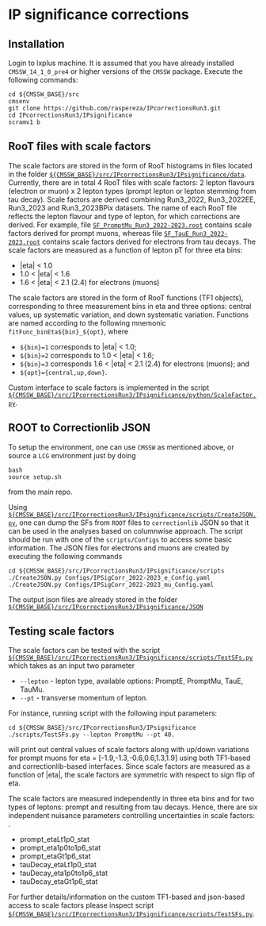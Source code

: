 # IP significance corrections

## Installation

Login to lxplus machine. It is assumed that you have already installed `CMSSW_14_1_0_pre4` or higher versions of the `CMSSW` package. Execute the following commands:

```
cd ${CMSSW_BASE}/src
cmsenv
git clone https://github.com/raspereza/IPcorrectionsRun3.git
cd IPcorrectionsRun3/IPsignificance
scramv1 b 
```

## RooT files with scale factors

The scale factors are stored in the form of RooT histograms in files located in the folder
[`${CMSSW_BASE}/src/IPcorrectionsRun3/IPsignificance/data`](https://github.com/raspereza/IPcorrectionsRun3/tree/main/IPsignificance/data). Currently, there are in total 4
RooT files with scale factors: 2 lepton flavours (electron or muon) x 2 lepton types (prompt lepton or lepton stemming from tau decay). Scale factors are derived combining Run3_2022, Run3_2022EE, Run3_2023 and Run3_2023BPix datasets. The name of each RooT file reflects the lepton flavour and type of lepton, for which 
corrections are derived. For example, file [`SF_PromptMu_Run3_2022-2023.root`](https://github.com/raspereza/IPcorrectionsRun3/blob/main/IPsignificance/data/SF_PromptMu_Run3_2022-2023.root) contains scale factors derived for prompt muons, whereas file [`SF_TauE_Run3_2022-2023.root`](https://github.com/raspereza/IPcorrectionsRun3/blob/main/IPsignificance/data/SF_TauE_Run3_2022-2023.root) contains scale factors derived for electrons from tau decays. The scale factors are measured as a function of lepton pT for three eta bins:
* |eta| < 1.0
* 1.0 < |eta| < 1.6
* 1.6 < |eta| < 2.1 (2.4) for electrons (muons)

The scale factors are stored in the form of RooT functions (TF1 objects), corresponding to three measurement bins in eta and three options: central values, up systematic variation, and down systematic variation. Functions are named according to the following mnemonic `fitFunc_binEta${bin}_${opt}`, where 
* `${bin}=1` corresponds to |eta| < 1.0;
* `${bin}=2` corresponds to 1.0 < |eta| < 1.6;
* `${bin}=3` corresponds 1.6 < |eta| < 2.1 (2.4) for electrons (muons);
and
* `${opt}={central,up,down}`.

Custom interface to scale factors is implemented in the script [`${CMSSW_BASE}/src/IPcorrectionsRun3/IPsignificance/python/ScaleFactor.py`](https://github.com/raspereza/IPcorrectionsRun3/blob/main/IPsignificance/python/ScaleFactor.py).

## ROOT to Correctionlib JSON

To setup the environment, one can use `CMSSW` as mentioned above, or source a `LCG` environment just by doing
```
bash
source setup.sh
```
from the main repo.

Using [`${CMSSW_BASE}/src/IPcorrectionsRun3/IPsignificance/scripts/CreateJSON.py`](https://github.com/raspereza/IPcorrectionsRun3/blob/main/IPsignificance/scripts/CreateJSON.py), one can dump the SFs from `ROOT` files to `correctionlib` JSON so that it can be used in the analyses based on columnwise approach. The script should be run with one of the `scripts/Configs` to access some basic information. The JSON files for electrons and muons are created by executing the following commands  
```
cd ${CMSSW_BASE}/src/IPcorrectionsRun3/IPsignificance/scripts
./CreateJSON.py Configs/IPSigCorr_2022-2023_e_Config.yaml
./CreateJSON.py Configs/IPSigCorr_2022-2023_mu_Config.yaml
```

The output json files are already stored in the folder [`${CMSSW_BASE}/src/IPcorrectionsRun3/IPsignificance/JSON`](https://github.com/raspereza/IPcorrectionsRun3/tree/main/IPsignificance/JSON)


## Testing scale factors

The scale factors can be tested with the script [`${CMSSW_BASE}/src/IPcorrectionsRun3/IPsignificance/scripts/TestSFs.py`](https://github.com/raspereza/IPcorrectionsRun3/blob/main/IPsignificance/scripts/TestSFs.py) which takes as an input two parameter
* `--lepton` - lepton type, available options: PromptE, PromptMu, TauE, TauMu.
* `--pt` - transverse momentum of lepton.

For instance, running script with the following input parameters:
```
cd ${CMSSW_BASE}/src/IPcorrectionsRun3/IPsignificance
./scripts/TestSFs.py --lepton PromptMu --pt 40.
```
will print out central values of scale factors along with up/down variations for prompt muons for eta = [-1.9,-1.3,-0.6,0.6,1.3,1.9] using both TF1-based and correctionlib-based interfaces. Since scale factors are measured as a function of |eta|, the scale factors are symmetric with respect to sign flip of eta.

The scale factors are measured independently in three eta bins and for two types of leptons: prompt and resulting from tau decays. Hence, there are six independent nuisance parameters controlling uncertainties in scale factors: .     
* prompt_etaLt1p0_stat
* prompt_eta1p0to1p6_stat
* prompt_etaGt1p6_stat
* tauDecay_etaLt1p0_stat
* tauDecay_eta1p0to1p6_stat
* tauDecay_etaGt1p6_stat

For further details/information on the custom TF1-based and json-based access to scale factors please inspect script 
[`${CMSSW_BASE}/src/IPcorrectionsRun3/IPsignificance/scripts/TestSFs.py`](https://github.com/raspereza/IPcorrectionsRun3/blob/main/IPsignificance/scripts/TestSFs.py).
